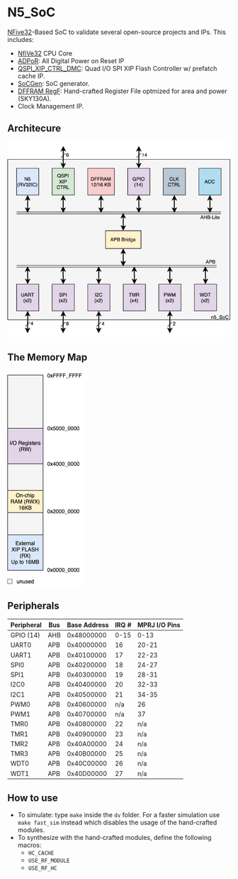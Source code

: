 # N5_SoC
[NFive32](https://github.com/shalan/NFive32)-Based SoC to validate several open-source projects and IPs. This includes:
- [NfiVe32](https://github.com/shalan/NFive32) CPU Core
- [ADPoR](https://github.com/shalan/ADPoR): All Digital Power on Reset IP
- [QSPI_XIP_CTRL_DMC](https://github.com/shalan/QSPI_XIP_CTRL_DMC): Quad I/O SPI XIP Flash Controller w/ prefatch cache IP.
- [SoCGen](https://github.com/shalan/https://github.com/habibagamal/SoC_Automation): SoC generator.
- [DFFRAM RegF](https://github.com/shalan/DFFRAM): Hand-crafted Register File optmized for area and power (SKY130A).
- Clock Management IP.

## Architecure
<img src="./docs/soc_arch.png" size="50%">

## The Memory Map
<img src="./docs/soc_mem_map.png" size="50%">

## Peripherals
|Peripheral|Bus|Base Address|IRQ #|MPRJ I/O Pins|
|----------|---|------------|--------|-----|
|GPIO (14)|AHB|0x48000000|0-15|0-13|
|UART0|APB|0x40000000|16|20-21|
|UART1|APB|0x40100000|17|22-23|
|SPI0|APB|0x40200000|18|24-27|
|SPI1|APB|0x40300000|19|28-31|
|I2C0|APB|0x40400000|20|32-33|
|I2C1|APB|0x40500000|21|34-35|
|PWM0|APB|0x40600000|n/a|26|
|PWM1|APB|0x40700000|n/a|37|
|TMR0|APB|0x40800000|22|n/a|
|TMR1|APB|0x40900000|23|n/a|
|TMR2|APB|0x40A00000|24|n/a|
|TMR3|APB|0x40B00000|25|n/a|
|WDT0|APB|0x40C00000|26|n/a|
|WDT1|APB|0x40D00000|27|n/a|


## How to use
- To simulate: type `make` inside the `dv` folder. For a faster simulation use `make fast_sim` instead which disables the usage of the hand-crafted modules.
-  To synthesize with the hand-crafted modules, define the following macros:
   -  `HC_CACHE`
   -  `USE_RF_MODULE`
   -  `USE_RF_HC`

